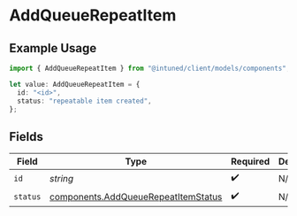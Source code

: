 # AddQueueRepeatItem

## Example Usage

```typescript
import { AddQueueRepeatItem } from "@intuned/client/models/components";

let value: AddQueueRepeatItem = {
  id: "<id>",
  status: "repeatable item created",
};
```

## Fields

| Field                                                                                      | Type                                                                                       | Required                                                                                   | Description                                                                                |
| ------------------------------------------------------------------------------------------ | ------------------------------------------------------------------------------------------ | ------------------------------------------------------------------------------------------ | ------------------------------------------------------------------------------------------ |
| `id`                                                                                       | *string*                                                                                   | :heavy_check_mark:                                                                         | N/A                                                                                        |
| `status`                                                                                   | [components.AddQueueRepeatItemStatus](../../models/components/addqueuerepeatitemstatus.md) | :heavy_check_mark:                                                                         | N/A                                                                                        |
